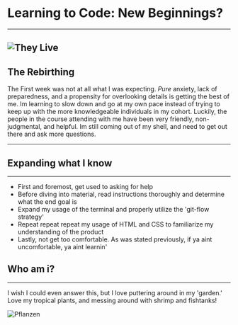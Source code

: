 # **Learning to Code: New Beginnings?**
---
![They Live](https://consequence.net/wp-content/uploads/2018/11/they-live.jpg?quality=80)
---
## The Rebirthing 

The First week was not at all what I was expecting. _Pure_ anxiety, lack of preparedness, and a propensity for overlooking details is getting the best of me. Im learning to slow down and go at my own pace instead of trying to keep up with the more knowledgeable individuals in my cohort. Luckily, the people in the course attending with me have been very friendly, non-judgmental, and helpful. Im still coming out of my shell, and need to get out there and ask more questions.

---
## Expanding what I know
---
- First and foremost, get used to asking for help
- Before diving into material, read instructions thoroughly and determine what the end goal is
- Expand my usage of the terminal and properly utilize the 'git-flow strategy'
- Repeat repeat repeat my usage of HTML and CSS to familiarize my understanding of the product
- Lastly, not get too comfortable. As was stated previously, if ya aint uncomfortable, ya aint learnin'
 

## Who am i?
---
I wish I could even answer this, but I love puttering around in my 'garden.' Love my tropical plants, and messing around with shrimp and fishtanks!

![Pflanzen](https://encrypted-tbn0.gstatic.com/licensed-image?q=tbn:ANd9GcSgy0ub-i7AzAvWrr6ovHv3Ueitr7WtiHqSToONRTlNfq96cIxyC1fCIJD7Cc9BCcBR2aiz1T5a0uvOf5U)